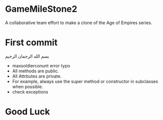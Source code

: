 # GameMileStone2
 A collaborative team effort to make a clone of the Age of Empires series.

# First commit
بسم الله الرحمان الرحيم
- maxsoldierconunt error typo 
- All methods are public.
- All Attrbutes are private.
- For example, always use the super method or constructor in subclasses when possible.
- check exceptions
# Good Luck
